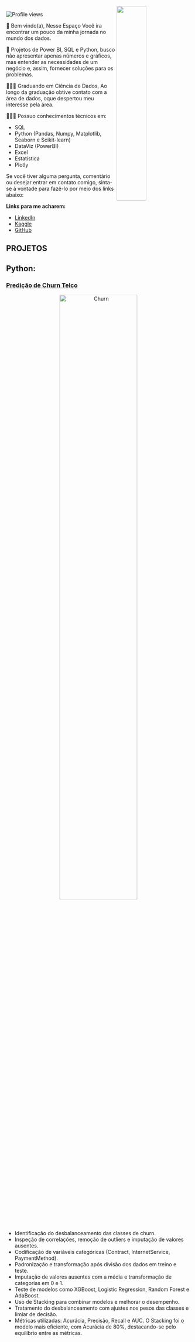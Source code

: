 <img align="right" height="530em" width="40%" src="https://raw.githubusercontent.com/gist/DevMichilles/6bdb42e671d6b3c34b5e8671d25834c9/raw/585412dd55ff7c30130ebb2aac5056586862fd28/githubcard.svg"/>


<p align="left"> <img src="https://komarev.com/ghpvc/?username=devmichilles&color=yellow" alt="Profile views" /> </p>


📌 Bem vindo(a), Nesse Espaço Você ira encontrar um pouco da minha jornada no mundo dos dados.

📌 Projetos de Power BI, SQL e Python, busco não apresentar apenas números e gráficos, mas entender as necessidades de um negócio e, assim, fornecer soluções para os problemas.

🧑🏼‍🎓 Graduando em Ciência de Dados, Ao longo da graduação obtive contato com a área de dados, oque despertou meu interesse pela área.
  

🧑🏼‍💻 Possuo conhecimentos técnicos em: 
 - SQL
 - Python (Pandas, Numpy, Matplotlib, Seaborn e Scikit-learn)
 - DataViz (PowerBI)
 - Excel
 - Estatística
 - Plotly



Se você tiver alguma pergunta, comentário ou desejar entrar em contato comigo, sinta-se à vontade para fazê-lo por meio dos links abaixo:

**Links para me acharem:**
* [LinkedIn]( www.linkedin.com/in/rodrigo-michilles-072b84233)
* [Kaggle](https://www.kaggle.com/rodrigomichilles)
* [GitHub](https://github.com/DevMichilles)

## **PROJETOS**

## **Python:**

### [**Predição de Churn Telco**](https://github.com/DevMichilles/Telco-Churn-Prediction)

<p align="center">
  <img alt="Churn" width="65%" src="https://raw.githubusercontent.com/gist/DevMichilles/33f36065f70fad69c68d2a1685a5eb2e/raw/ecb48fbec868ed5e438192d874b273702601d7a8/churn.svg">
</p>

- Identificação do desbalanceamento das classes de churn.
- Inspeção de correlações, remoção de outliers e imputação de valores ausentes.
- Codificação de variáveis categóricas (Contract, InternetService, PaymentMethod).
- Padronização e transformação após divisão dos dados em treino e teste.
- Imputação de valores ausentes com a média e transformação de categorias em 0 e 1.
- Teste de modelos como XGBoost, Logistic Regression, Random Forest e AdaBoost.
- Uso de Stacking para combinar modelos e melhorar o desempenho.
- Tratamento do desbalanceamento com ajustes nos pesos das classes e limiar de decisão.
- Métricas utilizadas: Acurácia, Precisão, Recall e AUC.
O Stacking foi o modelo mais eficiente, com Acurácia de 80%, destacando-se pelo equilíbrio entre as métricas.
<br>

